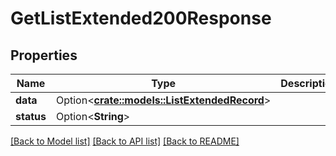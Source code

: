 # GetListExtended200Response

## Properties

Name | Type | Description | Notes
------------ | ------------- | ------------- | -------------
**data** | Option<[**crate::models::ListExtendedRecord**](ListExtendedRecord.md)> |  | [optional]
**status** | Option<**String**> |  | [optional]

[[Back to Model list]](../README.md#documentation-for-models) [[Back to API list]](../README.md#documentation-for-api-endpoints) [[Back to README]](../README.md)


